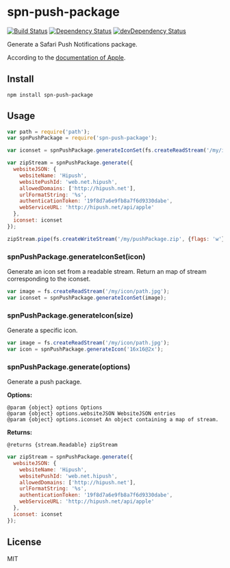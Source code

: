 # spn-push-package
[![Build Status](https://travis-ci.org/hipush/spn-push-package.svg?branch=master)](https://travis-ci.org/hipush/spn-push-package)
[![Dependency Status](https://david-dm.org/hipush/spn-push-package.svg?theme=shields.io)](https://david-dm.org/hipush/spn-push-package)
[![devDependency Status](https://david-dm.org/hipush/spn-push-package/dev-status.svg?theme=shields.io)](https://david-dm.org/hipush/spn-push-package#info=devDependencies)

Generate a Safari Push Notifications package.

According to the [documentation of Apple](https://developer.apple.com/library/mac/documentation/NetworkingInternet/Conceptual/NotificationProgrammingGuideForWebsites/PushNotifications/PushNotifications.html#//apple_ref/doc/uid/TP40013225-CH3-SW7).

## Install

```
npm install spn-push-package
```

## Usage

```js
var path = require('path');
var spnPushPackage = require('spn-push-package');

var iconset = spnPushPackage.generateIconSet(fs.createReadStream('/my/icon/path.jpg'));

var zipStream = spnPushPackage.generate({
  websiteJSON: {
    websiteName: 'Hipush',
    websitePushId: 'web.net.hipush',
    allowedDomains: ['http://hipush.net'],
    urlFormatString: '%s',
    authenticationToken: '19f8d7a6e9fb8a7f6d9330dabe',
    webServiceURL: 'http://hipush.net/api/apple'
  },
  iconset: iconset
});

zipStream.pipe(fs.createWriteStream('/my/pushPackage.zip', {flags: 'w'}));
```

### spnPushPackage.generateIconSet(icon)

Generate an icon set from a readable stream. Return an map of stream corresponding to the iconset.

```js
var image = fs.createReadStream('/my/icon/path.jpg');
var iconset = spnPushPackage.generateIconSet(image);
```

### spnPushPackage.generateIcon(size)

Generate a specific icon.

```js
var image = fs.createReadStream('/my/icon/path.jpg');
var icon = spnPushPackage.generateIcon('16x16@2x');
```

### spnPushPackage.generate(options)

Generate a push package.

**Options:**
```
@param {object} options Options
@param {object} options.websiteJSON WebsiteJSON entries
@param {object} options.iconset An object containing a map of stream.
```

**Returns:**
```
@returns {stream.Readable} zipStream
```

```js
var zipStream = spnPushPackage.generate({
  websiteJSON: {
    websiteName: 'Hipush',
    websitePushId: 'web.net.hipush',
    allowedDomains: ['http://hipush.net'],
    urlFormatString: '%s',
    authenticationToken: '19f8d7a6e9fb8a7f6d9330dabe',
    webServiceURL: 'http://hipush.net/api/apple'
  },
  iconset: iconset
});
```

## License

MIT

